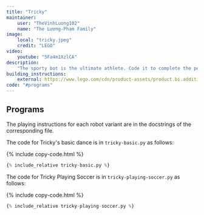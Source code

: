 ```yaml
---
title: "Tricky"
maintainer:
    user: "TheVinhLuong102"
    name: "The Lương-Phạm Family"
image:
    local: "tricky.jpeg"
    credit: "LEGO"
video:
    youtube: "5Fa4m1XzlCA"
description:
    "The sporty bot is the ultimate athlete. Code it to complete the perfect slam dunk or master a plethora of robot sports: basketball, bowling or soccer – the list goes on and on."
building_instructions:
    external: https://www.lego.com/cdn/product-assets/product.bi.additional.main.pdf/51515_Tricky.pdf
code: "#programs"
---
```


## Programs

The playing instructions for each robot variant are in the docstrings of the corresponding file.


The code for Tricky's basic dance is in `tricky-basic.py` as follows:

{% include copy-code.html %}
```python
{% include_relative tricky-basic.py %}
```

The code for Tricky Playing Soccer is in `tricky-playing-soccer.py` as follows:

{% include copy-code.html %}
```python
{% include_relative tricky-playing-soccer.py %}
```
